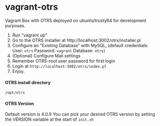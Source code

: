 vagrant-otrs
============

Vagrant Box with OTRS deployed on ubuntu/trusty64 for development purposes.

1. Run "vagrant up"
2. Go to the OTRS installer at http://localhost:3002/otrs/installer.pl
3. Configure an "Existing Database" with MySQL, (default credentials: User: `otrs` Password: `vagrant`
Database: `otrs`)
4. (Optional) Configure Mail settings
5. Remember OTRS-root user password for first login
6. Login at `http://localhost:3002/otrs/index.pl`
7. Enjoy. 

#### OTRS install directory
```
/opt/otrs
```

#### OTRS Version
Default version is 4.0.9
You can pick your desired OTRS version by setting the VERSION variable at the start of ```init.sh```
